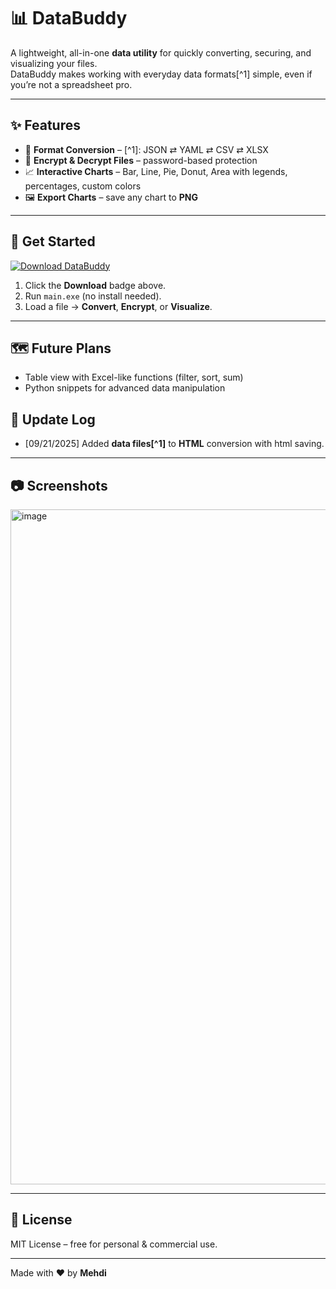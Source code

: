 # 📊 DataBuddy

A lightweight, all-in-one **data utility** for quickly converting, securing, and visualizing your files.  
DataBuddy makes working with everyday data formats[^1] simple, even if you’re not a spreadsheet pro.

---

## ✨ Features

- 🔄 **Format Conversion** – [^1]: JSON ⇄ YAML ⇄ CSV ⇄ XLSX  
- 🔐 **Encrypt & Decrypt Files** – password-based protection  
- 📈 **Interactive Charts** – Bar, Line, Pie, Donut, Area with legends, percentages, custom colors  
- 🖼 **Export Charts** – save any chart to **PNG**

---

## 🚀 Get Started

[![Download DataBuddy](https://img.shields.io/badge/⬇_Download-Now-blue?style=for-the-badge)](https://github.com/Exoo25/databuddy-gui/releases/download/v1.1/main.exe)

1. Click the **Download** badge above.
2. Run `main.exe` (no install needed).
3. Load a file → **Convert**, **Encrypt**, or **Visualize**.

---

## 🗺 Future Plans
- Table view with Excel-like functions (filter, sort, sum)  
- Python snippets for advanced data manipulation  


## 🔔 Update Log
- [09/21/2025] Added **data files[^1]** to **HTML** conversion with html saving.
---

## 📷 Screenshots
<img width="2000" height="1080" alt="image" src="https://github.com/user-attachments/assets/3e31aae8-4e52-43fa-afc4-8112c29d90a7" />


---

## 📜 License
MIT License – free for personal & commercial use.

---

Made with ❤️ by **Mehdi**
